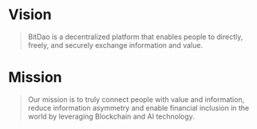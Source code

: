 

# Vision

> BitDao is a decentralized platform that enables people to directly, freely, and securely exchange information and value. 

# Mission

> Our mission is to truly connect people with value and information, reduce information asymmetry and enable financial inclusion in the world by leveraging Blockchain and AI technology.
